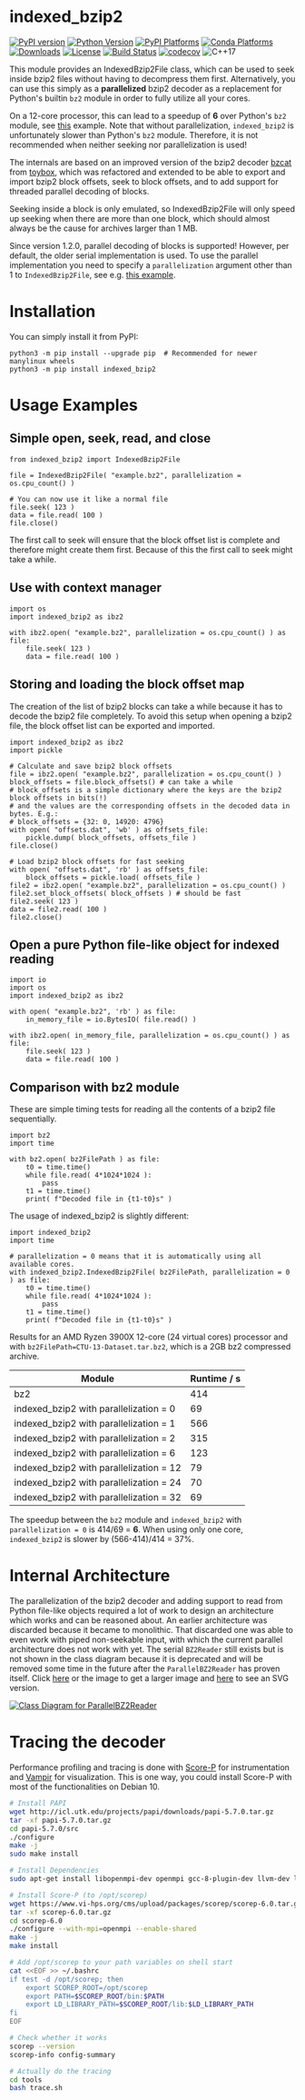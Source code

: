 # indexed_bzip2

[![PyPI version](https://badge.fury.io/py/indexed-bzip2.svg)](https://badge.fury.io/py/indexed-bzip2)
[![Python Version](https://img.shields.io/pypi/pyversions/indexed_bzip2)](https://pypi.org/project/indexed-bzip2/)
[![PyPI Platforms](https://img.shields.io/badge/pypi-linux%20%7C%20macOS%20%7C%20Windows-brightgreen)](https://pypi.org/project/indexed-bzip2/)
[![Conda Platforms](https://img.shields.io/conda/pn/mxmlnkn/indexed_bzip2?color=brightgreen&label=conda)](https://anaconda.org/mxmlnkn/indexed_bzip2)
[![Downloads](https://pepy.tech/badge/indexed-bzip2/month)](https://pepy.tech/project/indexed-bzip2)
[![License](https://img.shields.io/badge/license-MIT-blue.svg)](http://opensource.org/licenses/MIT)
[![Build Status](https://travis-ci.org/mxmlnkn/indexed_bzip2.svg?branch=master)](https://travis-ci.com/mxmlnkn/indexed_bzip2)
[![codecov](https://codecov.io/gh/mxmlnkn/indexed_bzip2/branch/master/graph/badge.svg?token=94ZD4UTZQW)](https://codecov.io/gh/mxmlnkn/indexed_bzip2)
![C++17](https://img.shields.io/badge/C++-17-blue.svg?style=flat-square)


This module provides an IndexedBzip2File class, which can be used to seek inside bzip2 files without having to decompress them first.
Alternatively, you can use this simply as a **parallelized** bzip2 decoder as a replacement for Python's builtin `bz2` module in order to fully utilize all your cores.

On a 12-core processor, this can lead to a speedup of **6** over Python's `bz2` module, see [this](#example-3-comparison-with-bz2-module) example.
Note that without parallelization, `indexed_bzip2` is unfortunately slower than Python's `bz2` module.
Therefore, it is not recommended when neither seeking nor parallelization is used!

The internals are based on an improved version of the bzip2 decoder [bzcat](https://github.com/landley/toybox/blob/c77b66455762f42bb824c1aa8cc60e7f4d44bdab/toys/other/bzcat.c) from [toybox](https://landley.net/code/toybox/), which was refactored and extended to be able to export and import bzip2 block offsets, seek to block offsets, and to add support for threaded parallel decoding of blocks.

Seeking inside a block is only emulated, so IndexedBzip2File will only speed up seeking when there are more than one block, which should almost always be the cause for archives larger than 1 MB.

Since version 1.2.0, parallel decoding of blocks is supported!
However, per default, the older serial implementation is used.
To use the parallel implementation you need to specify a `parallelization` argument other than 1 to `IndexedBzip2File`, see e.g. [this example](#example-3-comparison-with-bz2-module).


# Installation

You can simply install it from PyPI:

```
python3 -m pip install --upgrade pip  # Recommended for newer manylinux wheels
python3 -m pip install indexed_bzip2
```

# Usage Examples

## Simple open, seek, read, and close

```python3
from indexed_bzip2 import IndexedBzip2File

file = IndexedBzip2File( "example.bz2", parallelization = os.cpu_count() )

# You can now use it like a normal file
file.seek( 123 )
data = file.read( 100 )
file.close()
```

The first call to seek will ensure that the block offset list is complete and therefore might create them first.
Because of this the first call to seek might take a while.


## Use with context manager

```python3
import os
import indexed_bzip2 as ibz2

with ibz2.open( "example.bz2", parallelization = os.cpu_count() ) as file:
    file.seek( 123 )
    data = file.read( 100 )
```


## Storing and loading the block offset map

The creation of the list of bzip2 blocks can take a while because it has to decode the bzip2 file completely.
To avoid this setup when opening a bzip2 file, the block offset list can be exported and imported.

```python3
import indexed_bzip2 as ibz2
import pickle

# Calculate and save bzip2 block offsets
file = ibz2.open( "example.bz2", parallelization = os.cpu_count() )
block_offsets = file.block_offsets() # can take a while
# block_offsets is a simple dictionary where the keys are the bzip2 block offsets in bits(!)
# and the values are the corresponding offsets in the decoded data in bytes. E.g.:
# block_offsets = {32: 0, 14920: 4796}
with open( "offsets.dat", 'wb' ) as offsets_file:
    pickle.dump( block_offsets, offsets_file )
file.close()

# Load bzip2 block offsets for fast seeking
with open( "offsets.dat", 'rb' ) as offsets_file:
    block_offsets = pickle.load( offsets_file )
file2 = ibz2.open( "example.bz2", parallelization = os.cpu_count() )
file2.set_block_offsets( block_offsets ) # should be fast
file2.seek( 123 )
data = file2.read( 100 )
file2.close()
```


## Open a pure Python file-like object for indexed reading

```python3
import io
import os
import indexed_bzip2 as ibz2

with open( "example.bz2", 'rb' ) as file:
    in_memory_file = io.BytesIO( file.read() )

with ibz2.open( in_memory_file, parallelization = os.cpu_count() ) as file:
    file.seek( 123 )
    data = file.read( 100 )
```


## Comparison with bz2 module

These are simple timing tests for reading all the contents of a bzip2 file sequentially.

```python3
import bz2
import time

with bz2.open( bz2FilePath ) as file:
    t0 = time.time()
    while file.read( 4*1024*1024 ):
        pass
    t1 = time.time()
    print( f"Decoded file in {t1-t0}s" )
```

The usage of indexed_bzip2 is slightly different:

```python3
import indexed_bzip2
import time

# parallelization = 0 means that it is automatically using all available cores.
with indexed_bzip2.IndexedBzip2File( bz2FilePath, parallelization = 0 ) as file:
    t0 = time.time()
    while file.read( 4*1024*1024 ):
        pass
    t1 = time.time()
    print( f"Decoded file in {t1-t0}s" )
```

Results for an AMD Ryzen 3900X 12-core (24 virtual cores) processor and with `bz2FilePath=CTU-13-Dataset.tar.bz2`, which is a 2GB bz2 compressed archive.

| Module                                  | Runtime / s |
|-----------------------------------------|-------------|
| bz2                                     | 414         |
| indexed_bzip2 with parallelization = 0  | 69          |
| indexed_bzip2 with parallelization = 1  | 566         |
| indexed_bzip2 with parallelization = 2  | 315         |
| indexed_bzip2 with parallelization = 6  | 123         |
| indexed_bzip2 with parallelization = 12 | 79          |
| indexed_bzip2 with parallelization = 24 | 70          |
| indexed_bzip2 with parallelization = 32 | 69          |

The speedup between the `bz2` module and `indexed_bzip2` with `parallelization = 0` is 414/69 = **6**.
When using only one core, `indexed_bzip2` is slower by (566-414)/414 = 37%.

# Internal Architecture

The parallelization of the bzip2 decoder and adding support to read from Python file-like objects required a lot of work to design an architecture which works and can be reasoned about.
An earlier architecture was discarded because it became to monolithic.
That discarded one was able to even work with piped non-seekable input, with which the current parallel architecture does not work with yet.
The serial `BZ2Reader` still exists but is not shown in the class diagram because it is deprecated and will be removed some time in the future after the `ParallelBZ2Reader` has proven itself.
Click [here](results/design/ParallelBZ2Reader.png) or the image to get a larger image and [here](results/design/ParallelBZ2Reader.svg) to see an SVG version.

[![Class Diagram for ParallelBZ2Reader](results/design/ParallelBZ2Reader.png)](results/design/ParallelBZ2Reader.png)

# Tracing the decoder

Performance profiling and tracing is done with [Score-P](https://www.vi-hps.org/projects/score-p/) for instrumentation and [Vampir](https://vampir.eu/) for visualization.
This is one way, you could install Score-P with most of the functionalities on Debian 10.

```bash
# Install PAPI
wget http://icl.utk.edu/projects/papi/downloads/papi-5.7.0.tar.gz
tar -xf papi-5.7.0.tar.gz
cd papi-5.7.0/src
./configure
make -j
sudo make install

# Install Dependencies
sudo apt-get install libopenmpi-dev openmpi gcc-8-plugin-dev llvm-dev libclang-dev libunwind-dev libopen-trace-format-dev otf-trace

# Install Score-P (to /opt/scorep)
wget https://www.vi-hps.org/cms/upload/packages/scorep/scorep-6.0.tar.gz
tar -xf scorep-6.0.tar.gz
cd scorep-6.0
./configure --with-mpi=openmpi --enable-shared
make -j
make install

# Add /opt/scorep to your path variables on shell start
cat <<EOF >> ~/.bashrc
if test -d /opt/scorep; then
    export SCOREP_ROOT=/opt/scorep
    export PATH=$SCOREP_ROOT/bin:$PATH
    export LD_LIBRARY_PATH=$SCOREP_ROOT/lib:$LD_LIBRARY_PATH
fi
EOF

# Check whether it works
scorep --version
scorep-info config-summary

# Actually do the tracing
cd tools
bash trace.sh
```
